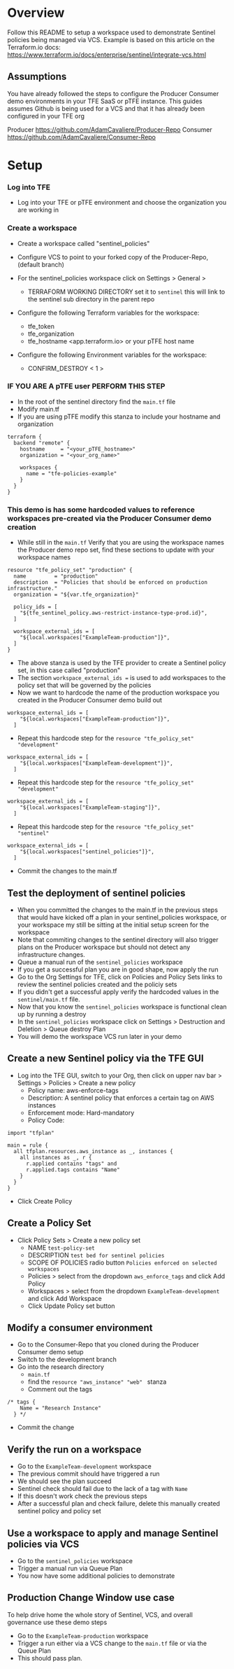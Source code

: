 # Overview
Follow this README to setup a workspace used to demonstrate Sentinel policies being managed via VCS.
Example is based on this article on the Terraform.io docs: https://www.terraform.io/docs/enterprise/sentinel/integrate-vcs.html

## Assumptions 
You have already followed the steps to configure the Producer Consumer demo environments in your TFE SaaS or pTFE instance.
This guides assumes Github is being used for a VCS and that it has already been configured in your TFE org

Producer
https://github.com/AdamCavaliere/Producer-Repo
Consumer
https://github.com/AdamCavaliere/Consumer-Repo

# Setup 
### Log into TFE
* Log into your TFE or pTFE environment and choose the organization you are working in
### Create a workspace
* Create a workspace called "sentinel_policies"
* Configure VCS to point to your forked copy of the Producer-Repo, (default branch)
* For the sentinel_policies workspace click on Settings > General > 
  - TERRAFORM WORKING DIRECTORY set it to `sentinel` this will link to the sentinel sub directory in the parent repo
* Configure the following Terraform variables for the workspace:
  - tfe_token <your tfe user token>
  - tfe_organization <your tfe org>
  - tfe_hostname <app.terraform.io> or your pTFE host name
  
* Configure the following Environment variables for the workspace:
  - CONFIRM_DESTROY < 1 >

### IF YOU ARE A pTFE user PERFORM THIS STEP
* In the root of the sentinel directory find the `main.tf` file
* Modify main.tf
* If you are using pTFE modify this stanza to include your hostname and organization 
```
terraform {
  backend "remote" {
    hostname     = "<your_pTFE_hostname>"
    organization = "<your_org_name>"

    workspaces {
      name = "tfe-policies-example"
    }
  }
} 
```
### This demo is has some hardcoded values to reference workspaces pre-created via the Producer Consumer demo creation 
* While still in the `main.tf` Verify that you are using the workspace names the Producer demo repo set, find these sections to update with your workspace names
```
resource "tfe_policy_set" "production" {
  name         = "production"
  description  = "Policies that should be enforced on production infrastructure."
  organization = "${var.tfe_organization}"

  policy_ids = [
    "${tfe_sentinel_policy.aws-restrict-instance-type-prod.id}",
  ]

  workspace_external_ids = [
    "${local.workspaces["ExampleTeam-production"]}", 
  ]
}
```
* The above stanza is used by the TFE provider to create a Sentinel policy set, in this case called "production"
* The section `workspace_external_ids =` is used to add workspaces to the policy set that will be governed by the policies
* Now we want to hardcode the name of the production workspace you created in the Producer Consumer demo build out
```
workspace_external_ids = [
    "${local.workspaces["ExampleTeam-production"]}",
  ]
```
* Repeat this hardcode step for the `resource "tfe_policy_set" "development"` 
```
workspace_external_ids = [
    "${local.workspaces["ExampleTeam-development"]}",
  ]
```
* Repeat this hardcode step for the `resource "tfe_policy_set" "development"` 
```
workspace_external_ids = [
    "${local.workspaces["ExampleTeam-staging"]}",
  ]
```
* Repeat this hardcode step for the `resource "tfe_policy_set" "sentinel"` 
```
workspace_external_ids = [
    "${local.workspaces["sentinel_policies"]}",
  ]
```
* Commit the changes to the main.tf 
## Test the deployment of sentinel policies
* When you committed the changes to the main.tf in the previous steps that would have kicked off a plan in your sentinel_policies workspace, or your workspace my still be sitting at the initial setup screen for the workspace
* Note that commiting changes to the sentinel directory will also trigger plans on the Producer workspace but should not detect any infrastructure changes.  
* Queue a manual run of the `sentinel_policies` workspace 
* If you get a successful plan you are in good shape, now apply the run
* Go to the Org Settings for TFE, click on Policies and Policy Sets links to review the sentinel policies created and the policiy sets
* If you didn't get a successful apply verify the hardcoded values in the `sentinel/main.tf` file.
* Now that you know the `sentinel_policies` workspace is functional clean up by running a destroy
* In the `sentinel_policies` workspace click on Settings > Destruction and Deletion > Queue destroy Plan
* You will demo the workspace VCS run later in your demo
## Create a new Sentinel policy via the TFE GUI
* Log into the TFE GUI, switch to your Org, then click on upper nav bar > Settings > Policies > Create a new policy
  - Policy name: aws-enforce-tags
  - Description: A sentinel policy that enforces a certain tag on AWS instances
  - Enforcement mode: Hard-mandatory 
  - Policy Code:
```
import "tfplan"

main = rule {
  all tfplan.resources.aws_instance as _, instances {
    all instances as _, r {
      r.applied contains "tags" and
      r.applied.tags contains "Name"
    }
  }
}
```
* Click Create Policy

## Create a Policy Set
* Click Policy Sets > Create a new policy set 
  - NAME `test-policy-set`
  - DESCRIPTION `test bed for sentinel policies`
  - SCOPE OF POLICIES radio button `Policies enforced on selected workspaces`
  - Policies > select from the dropdown `aws_enforce_tags` and click Add Policy 
  - Workspaces > select from the dropdown `ExampleTeam-development` and click Add Workspace
  - Click Update Policy set button
## Modify a consumer environment 
* Go to the Consumer-Repo that you cloned during the Producer Consumer demo setup
* Switch to the development branch 
* Go into the research directory
  - `main.tf` 
  - find the `resource "aws_instance" "web" ` stanza
  - Comment out the tags
```
/* tags {
    Name = "Research Instance"
  } */
```
* Commit the change 
## Verify the run on a workspace
* Go to the `ExampleTeam-development` workspace
* The previous commit should have triggered a run
* We should see the plan succeed 
* Sentinel check should fail due to the lack of a tag with `Name`  
* If this doesn't work check the previous steps 
* After a successful plan and check failure, delete this manually created sentinel policy and policy set

## Use a workspace to apply and manage Sentinel policies via VCS
* Go to the `sentinel_policies` workspace
* Trigger a manual run via Queue Plan
* You now have some additional policies to demonstrate 

## Production Change Window use case
To help drive home the whole story of Sentinel, VCS, and overall governance use these demo steps
* Go to the `ExampleTeam-production` workspace
* Trigger a run either via a VCS change to the `main.tf` file or via the Queue Plan 
* This should pass plan.
  
